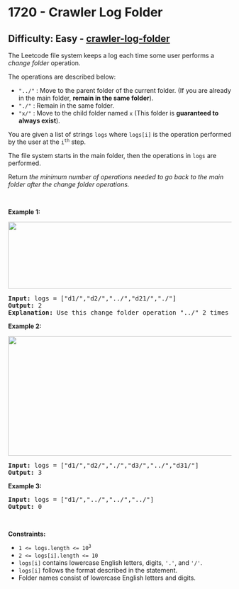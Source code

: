 <h1>1720 - Crawler Log Folder</h1><h2>Difficulty: Easy - <a href="https://leetcode.com/problems/crawler-log-folder/">crawler-log-folder</a></h2><p>The Leetcode file system keeps a log each time some user performs a <em>change folder</em> operation.</p>

<p>The operations are described below:</p>

<ul>
	<li><code>&quot;../&quot;</code> : Move to the parent folder of the current folder. (If you are already in the main folder, <strong>remain in the same folder</strong>).</li>
	<li><code>&quot;./&quot;</code> : Remain in the same folder.</li>
	<li><code>&quot;x/&quot;</code> : Move to the child folder named <code>x</code> (This folder is <strong>guaranteed to always exist</strong>).</li>
</ul>

<p>You are given a list of strings <code>logs</code> where <code>logs[i]</code> is the operation performed by the user at the <code>i<sup>th</sup></code> step.</p>

<p>The file system starts in the main folder, then the operations in <code>logs</code> are performed.</p>

<p>Return <em>the minimum number of operations needed to go back to the main folder after the change folder operations.</em></p>

<p>&nbsp;</p>
<p><strong class="example">Example 1:</strong></p>

<p><img alt="" src="https://assets.leetcode.com/uploads/2020/09/09/sample_11_1957.png" style="width: 775px; height: 151px;" /></p>

<pre>
<strong>Input:</strong> logs = [&quot;d1/&quot;,&quot;d2/&quot;,&quot;../&quot;,&quot;d21/&quot;,&quot;./&quot;]
<strong>Output:</strong> 2
<strong>Explanation: </strong>Use this change folder operation &quot;../&quot; 2 times and go back to the main folder.
</pre>

<p><strong class="example">Example 2:</strong></p>

<p><img alt="" src="https://assets.leetcode.com/uploads/2020/09/09/sample_22_1957.png" style="width: 600px; height: 270px;" /></p>

<pre>
<strong>Input:</strong> logs = [&quot;d1/&quot;,&quot;d2/&quot;,&quot;./&quot;,&quot;d3/&quot;,&quot;../&quot;,&quot;d31/&quot;]
<strong>Output:</strong> 3
</pre>

<p><strong class="example">Example 3:</strong></p>

<pre>
<strong>Input:</strong> logs = [&quot;d1/&quot;,&quot;../&quot;,&quot;../&quot;,&quot;../&quot;]
<strong>Output:</strong> 0
</pre>

<p>&nbsp;</p>
<p><strong>Constraints:</strong></p>

<ul>
	<li><code>1 &lt;= logs.length &lt;= 10<sup>3</sup></code></li>
	<li><code>2 &lt;= logs[i].length &lt;= 10</code></li>
	<li><code>logs[i]</code> contains lowercase English letters, digits, <code>&#39;.&#39;</code>, and <code>&#39;/&#39;</code>.</li>
	<li><code>logs[i]</code> follows the format described in the statement.</li>
	<li>Folder names consist of lowercase English letters and digits.</li>
</ul>
